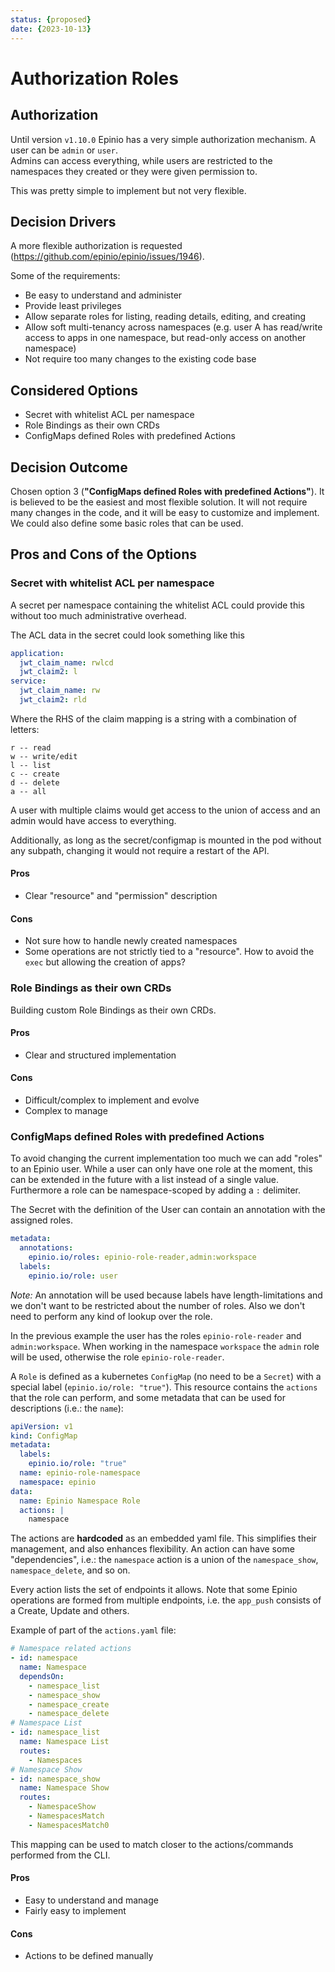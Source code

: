 ```yaml
---
status: {proposed}
date: {2023-10-13}
---
```


# Authorization Roles

## Authorization

Until version `v1.10.0` Epinio has a very simple authorization mechanism. A user can be `admin` or `user`.  
Admins can access everything, while users are restricted to the namespaces they created or they were given permission to.

This was pretty simple to implement but not very flexible.

## Decision Drivers

A more flexible authorization is requested (https://github.com/epinio/epinio/issues/1946).

Some of the requirements:
- Be easy to understand and administer
- Provide least privileges
- Allow separate roles for listing, reading details, editing, and creating
- Allow soft multi-tenancy across namespaces (e.g. user A has read/write access to apps in one namespace, but read-only access on another namespace)
- Not require too many changes to the existing code base

## Considered Options

- Secret with whitelist ACL per namespace
- Role Bindings as their own CRDs
- ConfigMaps defined Roles with predefined Actions

## Decision Outcome

Chosen option 3 (__"ConfigMaps defined Roles with predefined Actions"__). It is believed to be the easiest and most flexible solution. It will not require many changes in the code, and it will be easy to customize and implement.
We could also define some basic roles that can be used.


## Pros and Cons of the Options

### Secret with whitelist ACL per namespace

A secret per namespace containing the whitelist ACL could provide this without too much administrative overhead.

The ACL data in the secret could look something like this

```yaml
application:
  jwt_claim_name: rwlcd
  jwt_claim2: l
service:
  jwt_claim_name: rw
  jwt_claim2: rld
```

Where the RHS of the claim mapping is a string with a combination of letters:

```
r -- read
w -- write/edit
l -- list
c -- create
d -- delete
a -- all
```

A user with multiple claims would get access to the union of access and an admin would have access to everything.

Additionally, as long as the secret/configmap is mounted in the pod without any subpath, changing it would not require a restart of the API.

#### Pros

* Clear "resource" and "permission" description

#### Cons

* Not sure how to handle newly created namespaces
* Some operations are not strictly tied to a "resource". How to avoid the `exec` but allowing the creation of apps?

### Role Bindings as their own CRDs

Building custom Role Bindings as their own CRDs.

#### Pros

* Clear and structured implementation

#### Cons

* Difficult/complex to implement and evolve
* Complex to manage

### ConfigMaps defined Roles with predefined Actions

To avoid changing the current implementation too much we can add "roles" to an Epinio user. While a user can only have one role at the moment, this can be extended in the future with a list instead of a single value. Furthermore a role can be namespace-scoped by adding a `:` delimiter.

The Secret with the definition of the User can contain an annotation with the assigned roles.

```yaml
metadata:
  annotations:
    epinio.io/roles: epinio-role-reader,admin:workspace
  labels:
    epinio.io/role: user
```

*Note:*
An annotation will be used because labels have length-limitations and we don't want to be restricted about the number of roles. Also we don't need to perform any kind of lookup over the role.

In the previous example the user has the roles `epinio-role-reader` and `admin:workspace`. When working in the  namespace `workspace` the `admin` role will be used, otherwise the role `epinio-role-reader`.

A `Role` is defined as a kubernetes `ConfigMap` (no need to be a `Secret`) with a special label (`epinio.io/role: "true"`). This resource contains the `actions` that the role can perform, and some metadata that can be used for descriptions (i.e.: the `name`):

```yaml
apiVersion: v1
kind: ConfigMap
metadata:
  labels:
    epinio.io/role: "true"
  name: epinio-role-namespace
  namespace: epinio
data:
  name: Epinio Namespace Role
  actions: |
    namespace
```

The actions are **hardcoded** as an embedded yaml file. This simplifies their management, and also enhances flexibility. An action can have some "dependencies", i.e.: the `namespace` action is a union of the `namespace_show`, `namespace_delete`, and so on.

Every action lists the set of endpoints it allows. Note that some Epinio operations are formed from multiple endpoints, i.e. the `app_push` consists of a Create, Update and others.

Example of part of the `actions.yaml` file:

```yaml
# Namespace related actions
- id: namespace
  name: Namespace
  dependsOn:
    - namespace_list
    - namespace_show
    - namespace_create
    - namespace_delete
# Namespace List
- id: namespace_list
  name: Namespace List
  routes:
    - Namespaces
# Namespace Show
- id: namespace_show
  name: Namespace Show
  routes:
    - NamespaceShow
    - NamespacesMatch
    - NamespacesMatch0
```

This mapping can be used to match closer to the actions/commands performed from the CLI.

#### Pros

* Easy to understand and manage
* Fairly easy to implement

#### Cons

* Actions to be defined manually
